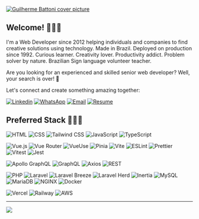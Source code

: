 
[![Guilherme Battoni cover picture](https://guilherme.battoni.dev/guilherme-battoni-cover-picture.png)](https://linkedin.com/in/battoni) 

##  Welcome! 🙋🏻‍♂️
I'm a Web Developer since 2012 helping individuals and companies to find creative solutions using technology. Made in Brazil. Deployed on production since 1992. Curious learner. Creativity lover. Productivity addict. Problem solver by nature. Brazilian Sign language volunteer teacher.

Are you looking for an experienced and skilled senior web developer?
Well, your search is over! 🎯

Let's connect and create something amazing together:

[![Linkedin](https://img.shields.io/badge/LinkedIn-%230077B5?style=for-the-badge&logo=linkedin&logoColor=white)](https://www.linkedin.com/in/guilhermebattoni/?locale=en_US)
[![WhatsApp](https://img.shields.io/badge/WhatsApp-25D366?style=for-the-badge&logo=whatsapp&logoColor=white)](https://guilherme.battoni.dev/guilherme-battoni-resume.pdf)
[![Email](https://img.shields.io/badge/Gmail-D14836?style=for-the-badge&logo=gmail&logoColor=white)](mailto:guilherme@battoni.dev)
[![Resume](https://img.shields.io/badge/Resume-%23F7DF1E?style=for-the-badge&logo=adobe&logoColor=black)](https://guilherme.battoni.dev/guilherme-battoni-resume.pdf)

## Preferred Stack 👨🏻‍💻

![HTML](https://img.shields.io/badge/HTML-%23E34F26?style=for-the-badge&logo=html5&logoColor=white)
![CSS](https://img.shields.io/badge/CSS-%231572B6?style=for-the-badge&logo=css3&logoColor=white)
![Tailwind CSS](https://img.shields.io/badge/Tailwind_CSS-%231a202c?style=for-the-badge&logo=tailwind-css&logoColor=white)
![JavaScript](https://img.shields.io/badge/JavaScript-%23F7DF1E?style=for-the-badge&logo=javascript&logoColor=black)
![TypeScript](https://img.shields.io/badge/TypeScript-%23007ACC?style=for-the-badge&logo=typescript&logoColor=white)

![Vue.js](https://img.shields.io/badge/Vue.js-%234FC08D?style=for-the-badge&logo=vue.js&logoColor=white)
![Vue Router](https://img.shields.io/badge/Vue_Router-%23118B75?style=for-the-badge&logo=vue.js&logoColor=white)
![VueUse](https://img.shields.io/badge/VueUse-%2342B883?style=for-the-badge&logo=vue.js&logoColor=white)
![Pinia](https://img.shields.io/badge/Pinia-%23282C34?style=for-the-badge&logo=vue.js&logoColor=white)
![Vite](https://img.shields.io/badge/Vite-%23476E96?style=for-the-badge&logo=vite&logoColor=white)
![ESLint](https://img.shields.io/badge/ESLint-%234B3263?style=for-the-badge&logo=eslint&logoColor=white)
![Prettier](https://img.shields.io/badge/Prettier-%231a2b34?style=for-the-badge&logo=prettier&logoColor=white)
![Vitest](https://img.shields.io/badge/Vitest-%23000000?style=for-the-badge&logo=vue.js&logoColor=white)
![Jest](https://img.shields.io/badge/Jest-%23C21325?style=for-the-badge&logo=jest&logoColor=white)

![Apollo GraphQL](https://img.shields.io/badge/Apollo_GraphQL-%23C21325?style=for-the-badge&logo=apollo-graphql&logoColor=white)
![GraphQL](https://img.shields.io/badge/GraphQL-%23E10098?style=for-the-badge&logo=graphql&logoColor=white)
![Axios](https://img.shields.io/badge/Axios-%23FFFFFF?style=for-the-badge&logoColor=white)
![REST](https://img.shields.io/badge/REST-%23000000?style=for-the-badge&logoColor=white)

![PHP](https://img.shields.io/badge/PHP-%23777BB4?style=for-the-badge&logo=php&logoColor=white)
![Laravel](https://img.shields.io/badge/Laravel-%23FF2D20?style=for-the-badge&logo=laravel&logoColor=white)
![Laravel Breeze](https://img.shields.io/badge/Laravel_Breeze-%2347A248?style=for-the-badge&logo=laravel&logoColor=white)
![Laravel Herd](https://img.shields.io/badge/Laravel_Herd-%23FFD500?style=for-the-badge&logo=laravel&logoColor=white)
![Inertia](https://img.shields.io/badge/Inertia-%231a202c?style=for-the-badge&logo=laravel&logoColor=white)
![MySQL](https://img.shields.io/badge/MySQL-%234479A1?style=for-the-badge&logo=mysql&logoColor=white)
![MariaDB](https://img.shields.io/badge/MariaDB-%23003538?style=for-the-badge&logo=mariadb&logoColor=white)
![NGINX](https://img.shields.io/badge/NGINX-%23009639?style=for-the-badge&logo=nginx&logoColor=white)
![Docker](https://img.shields.io/badge/Docker-%230db7ed?style=for-the-badge&logo=docker&logoColor=white)

![Vercel](https://img.shields.io/badge/Vercel-%23000000?style=for-the-badge&logo=vercel&logoColor=white)
![Railway](https://img.shields.io/badge/Railway-%231a202c?style=for-the-badge&logo=railway&logoColor=white)
![AWS](https://img.shields.io/badge/AWS-%23232F3E?style=for-the-badge&logo=amazon-aws&logoColor=white)

---
[![](https://visitcount.itsvg.in/api?id=battoni&icon=2&color=12)](https://visitcount.itsvg.in)
